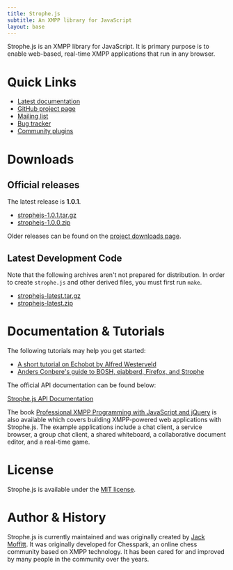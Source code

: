 ```yaml
---
title: Strophe.js
subtitle: An XMPP library for JavaScript
layout: base
---
```


Strophe.js is an XMPP library for JavaScript. It is primary purpose is
to enable web-based, real-time XMPP applications that run in any browser.

# Quick Links

* [Latest documentation](doc/latest)
* [GitHub project page](https://github.com/metajack/strophejs)
* [Mailing list](http://groups.google.com/group/strophe)
* [Bug tracker](https://github.com/metajack/strophejs/issues)
* [Community plugins](http://github.com/metajack/strophejs-plugins)

# Downloads

## Official releases

The latest release is **1.0.1**.

* [strophejs-1.0.1.tar.gz](https://github.com/downloads/metajack/strophejs/strophejs-1.0.1.tar.gz)
* [strophejs-1.0.0.zip](https://github.com/downloads/metajack/strophejs/strophejs-1.0.1.zip)

Older releases can be found on the [project downloads page](https://github.com/metajack/strophejs/downloads).

## Latest Development Code

Note that the following archives aren't not prepared for
distribution. In order to create `strophe.js` and other derived files,
you must first run `make`.

* [strophejs-latest.tar.gz](https://github.com/metajack/strophejs/tarball/master)
* [strophejs-latest.zip](https://github.com/metajack/strophejs/zipball/master)

# Documentation & Tutorials

The following tutorials may help you get started:

* [A short tutorial on Echobot by Alfred Westerveld](https://gist.github.com/272956)
* [Anders Conbere's guide to BOSH, ejabberd, Firefox, and Strophe](http://anders.conbere.org/blog/2009/09/29/get_xmpp_-_bosh_working_with_ejabberd_firefox_and_strophe/)

The official API documentation can be found below:

[Strophe.js API Documentation](docs/latest)

The book [Professional XMPP Programming with JavaScript and
jQuery](http://professionalxmpp.com) is also available which covers
building XMPP-powered web applications with Strophe.js. The example
applications include a chat client, a service browser, a group chat
client, a shared whiteboard, a collaborative document editor, and a
real-time game.

# License

Strophe.js is available under the [MIT
license](https://github.com/metajack/strophejs/raw/master/LICENSE.txt).

# Author & History

Strophe.js is currently maintained and was originally created by [Jack
Moffitt](http://metajack.im). It was originally developed for
Chesspark, an online chess community based on XMPP technology. It has
been cared for and improved by many people in the community over the
years.
